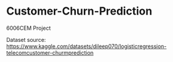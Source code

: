 # Customer-Churn-Prediction
6006CEM Project

Dataset source: https://www.kaggle.com/datasets/dileep070/logisticregression-telecomcustomer-churmprediction
